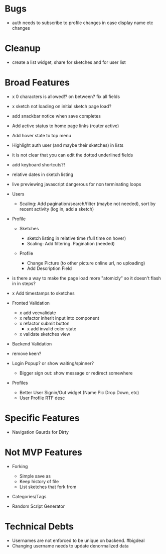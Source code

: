 # Bugs

- auth needs to subscribe to profile changes in case display name etc changes

# Cleanup

- create a list widget, share for sketches and for user list

# Broad Features

- x 0 characters is allowed!? on between? fix all fields
- x sketch not loading on initial sketch page load?

- add snackbar notice when save completes

- Add active status to home page links (router active)
- Add hover state to top menu

- Highlight auth user (and maybe their sketches) in lists

- it is not clear that you can edit the dotted underlined fields

- add keyboard shortcuts?!

- relative dates in sketch listing

- live previewing javascript dangerous for non terminating loops

* Users

  - Scaling: Add pagination/search/filter (maybe not needed), sort by recent activity (log in, add a sketch)

* Profile

  - Sketches

    - sketch listing in relative time (full time on hover)
    - Scaling: Add filtering. Pagination (needed)

  - Profile

    - Change Picture (to other picture online url, no uploading)
    - Add Description Field

- is there a way to make the page load more "atomicly" so it doesn't flash in in steps?

- x Add timestamps to sketches

- Fronted Validation

  - x add veevalidate
  - x refactor inherit input into component
  - x refactor submit button
    - x add invalid color state
  - x validate sketches view

- Backend Validation
- remove keen?

- Login Popup? or show waiting/spinner?
  - Bigger sign out: show message or redirect somewhere
- Profiles
  - Better User Signin/Out widget (Name Pic Drop Down, etc)
  - User Profile RTF desc

# Specific Features

- Navigation Gaurds for Dirty

# Not MVP Features

- Forking

  - Simple save as
  - Keep history of file
  - List sketches that fork from

- Categories/Tags

- Random Script Generator

# Technical Debts

- Usernames are not enforced to be unique on backend. #bigdeal
- Changing username needs to update denormalized data
